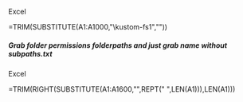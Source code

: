Excel

=TRIM(SUBSTITUTE(A1:A1000,"\\kustom-fs1\",""))

##### Grab folder permissions folderpaths and just grab name without subpaths.txt
Excel

=TRIM(RIGHT(SUBSTITUTE(A1:A1600,"\",REPT(" ",LEN(A1))),LEN(A1)))